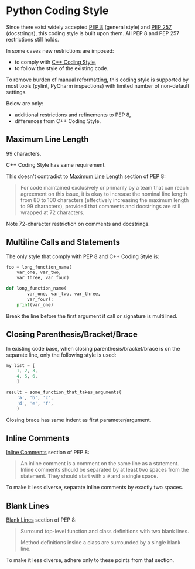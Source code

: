 # Python Coding Style

Since there exist widely accepted
[PEP 8](https://www.python.org/dev/peps/pep-0008/) (general style) and
[PEP 257](https://www.python.org/dev/peps/pep-0257/) (docstrings),
this coding style is built upon them.
All PEP 8 and PEP 257 restrictions still holds.

In some cases new restrictions are imposed:
- to comply with
[C++ Coding Style](https://networkoptix.atlassian.net/wiki/spaces/SD/pages/44531791),
- to follow the style of the existing code.

To remove burden of manual reformatting,
this coding style is supported by most tools (pylint, PyCharm inspections)
with limited number of non-default settings.

Below are only:
- additional restrictions and refinements to PEP 8,
- differences from C++ Coding Style.

## Maximum Line Length

99 characters.

C++ Coding Style has same requirement.

This doesn't contradict to
[Maximum Line Length](https://www.python.org/dev/peps/pep-0008/#id19)
section of PEP 8:
> For code maintained exclusively or primarily by a team that can reach
agreement on this issue, it is okay to increase the nominal line length
from 80 to 100 characters (effectively increasing the maximum length to
99 characters), provided that comments and docstrings are still wrapped
at 72 characters.

Note 72-character restriction on comments and docstrings.

## Multiline Calls and Statements

The only style that comply with PEP 8 and C++ Coding Style is:
```python
foo = long_function_name(
    var_one, var_two,
    var_three, var_four)
```
```python
def long_function_name(
        var_one, var_two, var_three,
        var_four):
    print(var_one)
```

Break the line before the first argument if call or signature is multilined.

## Closing Parenthesis/Bracket/Brace

In existing code base, when closing parenthesis/bracket/brace is on the
separate line, only the following style is used:
```python
my_list = [
    1, 2, 3,
    4, 5, 6,
    ]
```
```python
result = some_function_that_takes_arguments(
    'a', 'b', 'c',
    'd', 'e', 'f',
    )
```

Closing brace has same indent as first parameter/argument.

## Inline Comments

[Inline Comments](https://www.python.org/dev/peps/pep-0008/#id32)
section of PEP 8:
> An inline comment is a comment on the same line as a statement. Inline
comments should be separated by at least two spaces from the statement.
They should start with a `#` and a single space.

To make it less diverse, separate inline comments by exactly two spaces.

## Blank Lines

[Blank Lines](https://www.python.org/dev/peps/pep-0008/#id21)
section of PEP 8:
> Surround top-level function and class definitions with two blank lines.
>
> Method definitions inside a class are surrounded by a single blank line.

To make it less diverse, adhere only to these points from that section.
